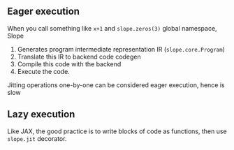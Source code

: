 
## Eager execution
When you call something like `x+1` and `slope.zeros(3)` global namespace, Slope 
1. Generates program intermediate representation IR (`slope.core.Program`)
2. Translate this IR to backend code codegen
3. Compile this code with the backend
4. Execute the code.

Jitting operations one-by-one can be considered eager execution, hence is slow

## Lazy execution

Like JAX, the good practice is to write blocks of code as functions, then use `slope.jit` decorator.
